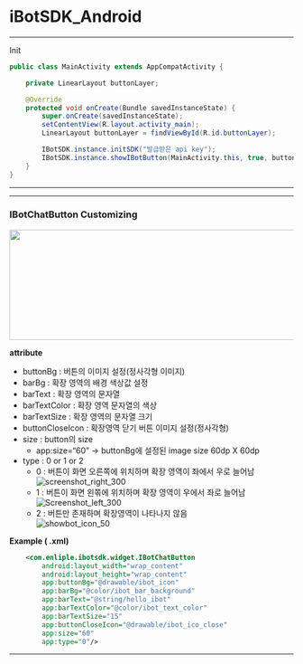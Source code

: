 # iBotSDK_Android
---
Init
```java
public class MainActivity extends AppCompatActivity {

    private LinearLayout buttonLayer;

    @Override
    protected void onCreate(Bundle savedInstanceState) {
        super.onCreate(savedInstanceState);
        setContentView(R.layout.activity_main);
        LinearLayout buttonLayer = findViewById(R.id.buttonLayer);

        IBotSDK.instance.initSDK("발급받은 api key");
        IBotSDK.instance.showIBotButton(MainActivity.this, true, buttonLayer);
    }
}
```
---
---
### IBotChatButton Customizing
<img src="https://user-images.githubusercontent.com/56538133/66885715-1b51cf00-f010-11e9-94c5-4bf7954b02bd.png" width="520" height="195">

**attribute**
- buttonBg : 버튼의 이미지 설정(정사각형 이미지)
- barBg : 확장 영역의 배경 색상값 설정
- barText : 확장 영역의 문자열
- barTextColor : 확장 영역 문자열의 색상
- barTextSize : 확장 영역의 문자열 크기
- buttonCloseIcon : 확장영역 닫기 버튼 이미지 설정(정사각형)
- size : button의 size 
   - app:size=“60” -> buttonBg에 설정된 image size 60dp X 60dp
- type : 0 or 1 or 2
   - 0 : 버튼이 화면 오른쪽에 위치하며 확장 영역이 좌에서 우로 늘어남   
   ![screenshot_right_300](https://user-images.githubusercontent.com/56538133/66888820-00d12300-f01b-11e9-9cb8-2c62bd402b2e.jpg)
   - 1 : 버튼이 화면 왼쪾에 위치하며 확장 영역이 우에서 좌로 늘어남   
   ![Screenshot_left_300](https://user-images.githubusercontent.com/56538133/66888821-0169b980-f01b-11e9-81f8-dd9817720f9d.jpg)
   - 2 : 버튼만 존재하며 확장영역이 나타나지 않음   
   ![showbot_icon_50](https://user-images.githubusercontent.com/56538133/66888822-0169b980-f01b-11e9-8501-9540a4fc1408.png)
   
**Example ( .xml)**
```xml
    <com.enliple.ibotsdk.widget.IBotChatButton
        android:layout_width="wrap_content"
        android:layout_height="wrap_content"
        app:buttonBg="@drawable/ibot_icon"
        app:barBg="@color/ibot_bar_background"
        app:barText="@string/hello_ibot"
        app:barTextColor="@color/ibot_text_color"
        app:barTextSize="15"
        app:buttonCloseIcon="@drawable/ibot_ico_close"
        app:size="60"
        app:type="0"/>
```
---
